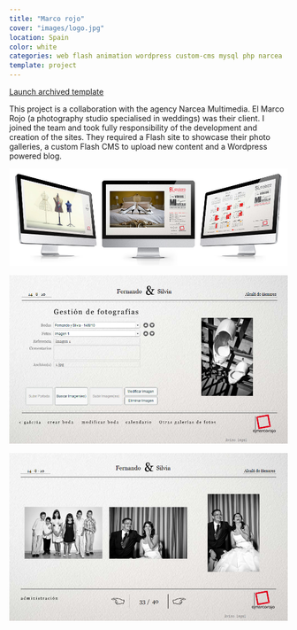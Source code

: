 ```yaml
---
title: "Marco rojo"
cover: "images/logo.jpg"
location: Spain
color: white
categories: web flash animation wordpress custom-cms mysql php narcea
template: project
---
```


<p class="align-center">
<a class="btn" href="http://work.joanmira.com/webs/marcorojo/" target="_blank">Launch archived template</a>
</p>

This project is a collaboration with the agency Narcea Multimedia. El Marco Rojo (a photography studio specialised in weddings) was their client. I joined the team and took fully responsibility of the development and creation of the sites. They required a Flash site to showcase their photo galleries, a custom Flash CMS to upload new content and a Wordpress powered blog.

![](./images/1.jpg)

![](./images/3.jpg)

![](./images/4.jpg)
